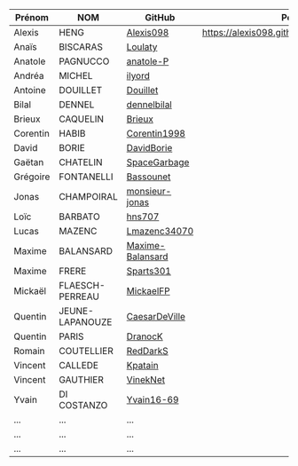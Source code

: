 | Prénom              | NOM              | GitHub                                                        | Pong                                        |
| ------------------- |----------------  | ------------------------------------------------------------- | --------------------------------------------------------- |
| Alexis              | HENG             | [Alexis098](https://github.com/Alexis098)                     | https://alexis098.github.io/pong/index.html    |
| Anaïs               | BISCARAS         | [Loulaty](https://github.com/Loulaty)                         | |
| Anatole             | PAGNUCCO         | [anatole-P](https://github.com/anatole-P)                     | |
| Andréa              | MICHEL           | [ilyord](https://github.com/ilyord)                           |             |
| Antoine             | DOUILLET         | [Douillet](https://github.com/Douillet)                       |      |
| Bilal               | DENNEL           | [dennelbilal](https://github.com/dennelbilal)                 | |
| Brieux              | CAQUELIN         | [Brieux](https://github.com/Brieux)                           |    |
| Corentin            | HABIB            | [Corentin1998](https://github.com/Corentin1998)               |  |
| David               | BORIE            | [DavidBorie](https://github.com/DavidBorie)                  |    |
| Gaëtan              | CHATELIN         | [SpaceGarbage](https://github.com/SpaceGarbage)               ||
| Grégoire            | FONTANELLI       | [Bassounet](https://github.com/Bassounet)                     |   |
| Jonas               | CHAMPOIRAL       | [monsieur-jonas](https://github.com/monsieur-jonas)           | |
| Loïc                | BARBATO          | [hns707](https://github.com/hns707)                           |             |
| Lucas               | MAZENC           | [Lmazenc34070](https://github.com/Lmazenc34070)               |  |
| Maxime              | BALANSARD        | [Maxime-Balansard](https://github.com/Maxime-Balansard)       |             |
| Maxime              | FRERE            | [Sparts301](https://github.com/Sparts301)                     |  |
| Mickaël             | FLAESCH-PERREAU  | [MickaelFP](https://github.com/MickaelFP)                     ||
| Quentin             | JEUNE-LAPANOUZE  | [CaesarDeVille](https://github.com/CaesarDeVille)             | |
| Quentin             | PARIS            | [DranocK](https://github.com/DranocK)                         |       |
| Romain              | COUTELLIER       | [RedDarkS](https://github.com/RedDarkS)                       |  |
| Vincent             | CALLEDE          | [Kpatain](https://github.com/Kpatain)                         |                  |
| Vincent             | GAUTHIER         | [VinekNet](https://github.com/VinekNet)                       | |
| Yvain               | DI COSTANZO      | [Yvain16-69](https://github.com/Yvain16-69)                   |  |
| ...       | ...         |   ... |
| ...       | ...         |   ... |
| ...       | ...         |   ... |

